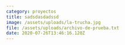 ```yaml
---
category: proyectos
title: sadsdasdadssd
image: /assets/uploads/la-trucha.jpg
file: /assets/uploads/archivo-de-prueba.txt
date: 2020-07-26T13:46:16.120Z
---
```

